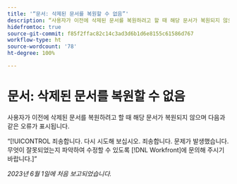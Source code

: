 ```yaml
---
title: '“문서: 삭제된 문서를 복원할 수 없음”'
description: “사용자가 이전에 삭제된 문서를 복원하려고 할 때 해당 문서가 복원되지 않으며 “죄송합니다” 오류가 표시됩니다.”
hidefromtoc: true
source-git-commit: f85f2ffac82c14c3ad3d6b1d6e8155c61586d767
workflow-type: ht
source-wordcount: '78'
ht-degree: 100%

---
```



# 문서: 삭제된 문서를 복원할 수 없음

<!-- On WF and WFP TOCs-->

사용자가 이전에 삭제된 문서를 복원하려고 할 때 해당 문서가 복원되지 않으며 다음과 같은 오류가 표시됩니다.

“[!UICONTROL 죄송합니다. 다시 시도해 보십시오. 죄송합니다. 문제가 발생했습니다. 무엇이 잘못되었는지 파악하여 수정할 수 있도록 [!DNL Workfront]에 문의해 주시기 바랍니다.]”

_2023년 6월 1일에 처음 보고되었습니다._

